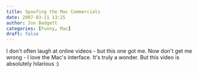 ```yaml
---
title: Spoofing the Mac Commercials
date: 2007-03-11 13:25
author: Jon Badgett
categories: [Funny, Mac]
draft: false
---
```

I don't often laugh at online videos - but this one got me.  Now don't get me wrong - I love the Mac's interface.  It's truly a wonder.  But this video is absolutely hilarious :)<br /><br /><object height="350" width="425"><param name="movie" value="http://www.youtube.com/v/yg7Xh0m_Oco"><param name="wmode" value="transparent"><embed src="http://www.youtube.com/v/yg7Xh0m_Oco" type="application/x-shockwave-flash" wmode="transparent" height="350" width="425" ></object>
